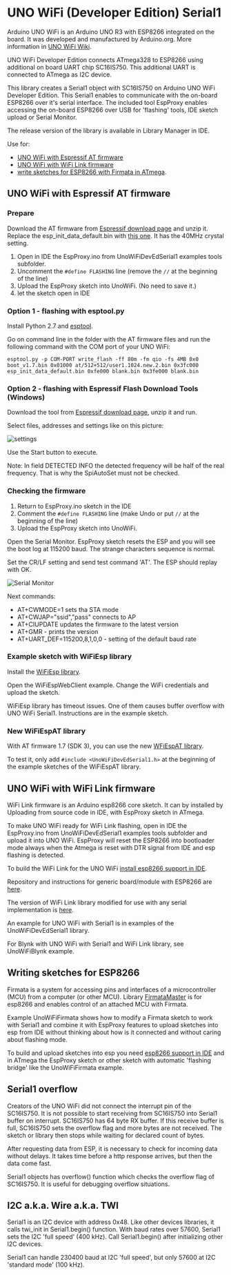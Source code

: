 # UNO WiFi (Developer Edition) Serial1

Arduino UNO WiFi is an Arduino UNO R3 with ESP8266 integrated on the board. It was developed and manufactured by Arduino.org. More information in [UNO WiFi Wiki](https://github.com/jandrassy/UnoWiFiDevEdSerial1/wiki).

UNO WiFi Developer Edition connects ATmega328 to ESP8266 using additional on board UART chip SC16IS750. This additional UART is connected to ATmega as I2C device.

This library creates a Serial1 object with SC16IS750 on Arduino UNO WiFi Developer Edition. This Serial1 enables to communicate with the on-board ESP8266 over it's serial interface. The included tool EspProxy enables accessing the on-board ESP8266 over USB for 'flashing' tools, IDE sketch upload or Serial Monitor.

The release version of the library is available in Library Manager in IDE.

Use for:
* [UNO WiFi with Espressif AT firmware](#uno-wifi-with-espressif-at-firmware)
* [UNO WiFi with WiFi Link firmware](#uno-wifi-with-wifi-link-firmware)
* [write sketches for ESP8266 with Firmata in ATmega](#writing-sketches-for-esp8266).

## UNO WiFi with Espressif AT firmware

### Prepare

Download the AT firmware from [Espressif download page](http://espressif.com/en/support/download/at?keys=&field_type_tid%5B%5D=14) and unzip it. Replace the esp_init_data_default.bin with [this one](https://github.com/jandrassy/UnoWiFiDevEdSerial1/wiki/files/esp_init_data_UnoWiFi.bin). It has the 40MHz crystal setting. 

1. Open in IDE the EspProxy.ino from UnoWiFiDevEdSerial1 examples tools subfolder.
2. Uncomment the `#define FLASHING` line (remove the `//` at the beginning of the line) 
3. Upload the EspProxy sketch into UnoWiFi. (No need to save it.)
4. let the sketch open in IDE

### Option 1 - flashing with esptool.py

Install Python 2.7 and [esptool](https://github.com/espressif/esptool).

Go on command line in the folder with the AT firmware files and run the following command with the COM port of your UNO WiFi:

`esptool.py -p COM-PORT write_flash -ff 80m -fm qio -fs 4MB 0x0 boot_v1.7.bin 0x01000 at/512+512/user1.1024.new.2.bin 0x3fc000 esp_init_data_default.bin 0xfe000 blank.bin 0x3fe000 blank.bin`

### Option 2 - flashing with Espressif Flash Download Tools (Windows)

Download the tool from [Espressif download page](http://espressif.com/en/support/download/other-tools), unzip it and run.

Select files, addresses and settings like on this picture:

![settings](doc/EspFDTUnoWiFi.JPG)

Use the Start button to execute.

Note: In field DETECTED INFO the detected frequency will be half of the real frequency. That is why the SpiAutoSet must not be checked.

### Checking the firmware

1. Return to EspProxy.ino sketch in the IDE
2. Comment the `#define FLASHING` line (make Undo or put `//` at the beginning of the line) 
3. Upload the EspProxy sketch into UnoWiFi.

Open the Serial Monitor. EspProxy sketch resets the ESP and you will see the boot log at 115200 baud. The strange characters sequence is normal.

Set the CR/LF setting and send test command 'AT'. The ESP should replay with OK.

![Serial Monitor](doc/SerMonEspAT.JPG)

Next commands:
* AT+CWMODE=1 sets tha STA mode
* AT+CWJAP="ssid","pass" connects to AP
* AT+CIUPDATE updates the firmware to the latest version
* AT+GMR - prints the version
* AT+UART_DEF=115200,8,1,0,0 - setting of the default baud rate

### Example sketch with WiFiEsp library

Install the [WiFiEsp library](https://github.com/bportaluri/WiFiEsp).

Open the WiFiEspWebClient example. Change the WiFi credentials and upload the sketch.

WiFiEsp library has timeout issues. One of them causes buffer overflow with UNO WiFi Serial1. Instructions are in the example sketch.

### New WiFiEspAT library

With AT firmware 1.7 (SDK 3), you can use the new [WFiEspAT library](https://github.com/jandrassy/WiFiEspAT).

To test it, only add `#include <UnoWiFiDevEdSerial1.h>` at the beginning of the example sketches of the WiFiEspAT library.

## UNO WiFi with WiFi Link firmware

WiFi Link firmware is an Arduino esp8266 core sketch. It can by installed by Uploading from source code in IDE, with EspProxy sketch in ATmega.

To make UNO WiFi ready for WiFi Link flashing, open in IDE the EspProxy.ino from UnoWiFiDevEdSerial1 examples tools subfolder and upload it into UNO WiFi. EspProxy will reset the ESP8266 into bootloader mode always when the Atmega is reset with DTR signal from IDE and esp flashing is detected.

To build the WiFi Link for the UNO WiFi [install esp8266 support in IDE](https://github.com/jandrassy/UnoWiFiDevEdSerial1/wiki/Programming-ESP8266).

Repository and 
instructions for generic board/module with ESP8266 are [here](https://github.com/jandrassy/arduino-firmware-wifilink).

The version of WiFi Link library modified for use with any serial implementation is [here](https://github.com/jandrassy/arduino-library-wifilink).

An example for UNO WiFi with Serial1 is in examples of the UnoWiFiDevEdSerial1 library.

For Blynk with UNO WiFi with Serial1 and WiFi Link library, see UnoWiFiBlynk example.

## Writing sketches for ESP8266

Firmata is a system for accessing pins and interfaces of a microcontroller (MCU) from a computer (or other MCU). Library [FirmataMaster](https://github.com/gmag11/FirmataMaster) is for esp8266 and enables control of an attached MCU with Firmata.

Example UnoWiFiFirmata shows how to modify a Firmata sketch to work with Serial1 and combine it with EspProxy features to upload sketches into esp from IDE without thinking about how is it connected and without caring about flashing mode.

To build and upload sketches into esp you need [esp8266 support in IDE](https://github.com/jandrassy/UnoWiFiDevEdSerial1/wiki/Programming-ESP8266) and in ATmega the EspProxy sketch or other sketch with automatic 'flashing bridge' like the UnoWiFiFirmata example. 

## Serial1 overflow

Creators of the UNO WiFi did not connect the interrupt pin of the SC16IS750. It is not possible to start receiving from SC16IS750 into Serial1 buffer on interrupt. SC16IS750 has 64 byte RX buffer. If this receive buffer is full, SC16IS750 sets the overflow flag and more bytes are not received. The sketch or library then stops while waiting for declared count of bytes.

After requesting data from ESP, it is necessary to check for incoming data without delays. It takes time before a http response arrives, but then the data come fast. 

Serial1 objects has overflow() function which checks the overflow flag of SC16IS750. It is useful for debugging overflow situations.

## I2C a.k.a. Wire a.k.a. TWI

Serial1 is an I2C device with address 0x48. Like other devices libraries, it calls twi_init in Serial1.begin() function. With baud rates over 57600, Serial1 sets the I2C 'full speed' (400 kHz). Call Serial1.begin() after initializing other I2C devices.

Serial1 can handle 230400 baud at I2C 'full speed', but only 57600 at I2C 'standard mode' (100 kHz).


